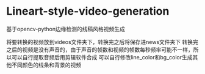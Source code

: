 # Lineart-style-video-generation
基于opencv-python边缘检测的线稿风格视频生成

将要转换的视频放到videos文件夹下，转换完之后将保存进news文件夹下
转换完之后的视频是没有声音的，由于声音的帧数和视频的帧数每秒频率可能不一样，所以可以自行提取音频后用剪辑软件合成
可以自行修改line_color和bg_color生成其他不同颜色的线条和背景的视频
